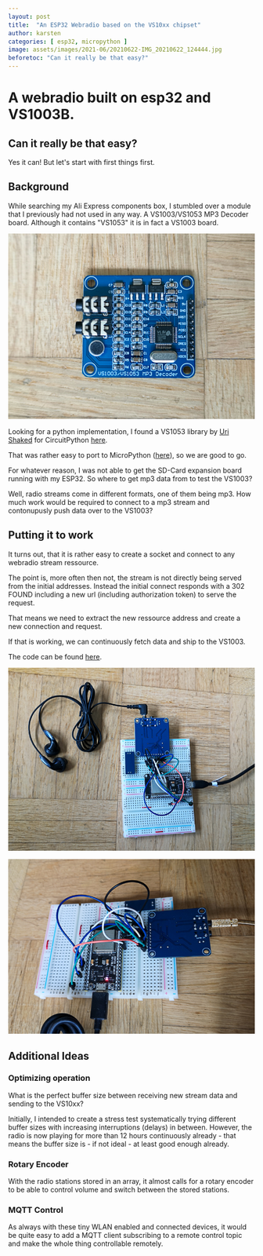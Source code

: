 ```yaml
---
layout: post
title:  "An ESP32 Webradio based on the VS10xx chipset"
author: karsten
categories: [ esp32, micropython ]
image: assets/images/2021-06/20210622-IMG_20210622_124444.jpg
beforetoc: "Can it really be that easy?"
---
```


# A webradio built on esp32 and VS1003B.

## Can it really be that easy?

Yes it can! But let's start with first things first.

## Background

While searching my Ali Express components box, I stumbled over a module that I previously had not used in any way. A VS1003/VS1053 MP3 Decoder board. Although it contains "VS1053" it is in fact a VS1003 board.

![A photograpgh of the VS1003 MP3 decoder board](/assets/images/2021-06/20210622-IMG_20210622_124010.jpg "A photograpgh of the VS1003 MP3 decoder board")

Looking for a python implementation, I found a VS1053 library by [Uri Shaked](https://github.com/urish) for CircuitPython [here](https://github.com/urish/vs1053-circuitpython).

That was rather easy to port to MicroPython ([here](https://github.com/KateiRen/vs10xx-micropython)), so we are good to go.

For whatever reason, I was not able to get the SD-Card expansion board running with my ESP32. So where to get mp3 data from to test the VS1003?

Well, radio streams come in different formats, one of them being mp3. How much work would be required to connect to a mp3 stream and contonupusly push data over to the VS1003?

## Putting it to work

It turns out, that it is rather easy to create a socket and connect to any webradio stream ressource.

The point is, more often then not, the stream is not directly being served from the initial addresses. Instead the initial connect responds with a 302 FOUND including a new url (including authorization token) to serve the request.

That means we need to extract the new ressource address and create a new connection and request.

If that is working, we can continuously fetch data and ship to the VS1003.

The code can be found [here](https://github.com/KateiRen/MicroPython-Webradio).

![A photograpgh of the breadboard with an ESP32 devkit connected to the VS1003 board and headphones](/assets/images/2021-06/20210622-IMG_20210622_124122.jpg "A photograpgh of the breadboard with an ESP32 devkit connected to the VS1003 board")

![A photograpgh of the breadboard with an ESP32 devkit connected to the VS1003 board](/assets/images/2021-06/20210622-IMG_20210622_124506.jpg "A photograpgh of the breadboard with an ESP32 devkit connected to the VS1003 board")

## Additional Ideas

### Optimizing operation

What is the perfect buffer size between receiving new stream data and sending to the VS10xx?

Initially, I intended to create a stress test systematically trying different buffer sizes with increasing interruptions (delays) in between. However, the radio is now playing for more than 12 hours continuously already - that means the buffer size is - if not ideal - at least good enough already.

### Rotary Encoder

With the radio stations stored in an array, it almost calls for a rotary encoder to be able to control volume and switch between the stored stations.

### MQTT Control

As always with these tiny WLAN enabled and connected devices, it would be quite easy to add a MQTT client subscribing to a remote control topic and make the whole thing controllable remotely.
